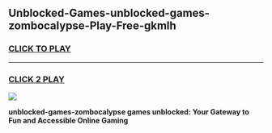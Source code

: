 
## Unblocked-Games-unblocked-games-zombocalypse-Play-Free-gkmlh
<h3>
<a href="https://premium76.site?title=unblocked-games-zombocalypse&ref=10A">CLICK TO PLAY</a></h3>
<hr>

<h3>
<a href="https://premium76.site?title=unblocked-games-zombocalypse&ref=10A">CLICK 2 PLAY</a>
  
</h3>

<a href="https://premium76.site?title=unblocked-games-zombocalypse&ref=10A"><img src="https://clearcache.store/games.png"></a>


**unblocked-games-zombocalypse games unblocked: Your Gateway to Fun and Accessible Online Gaming**

